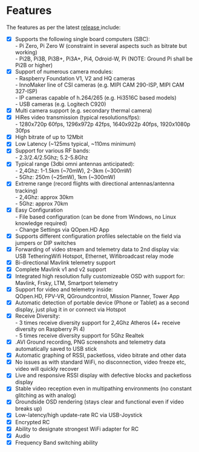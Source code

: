 # Features

The features as per the latest [release ](https://github.com/OpenHD/Open.HD/releases)include:

* [x] Supports the following single board computers (SBC):\
  \- Pi Zero, Pi Zero W (constraint in several aspects such as bitrate but working)\
  \- Pi2B, Pi3B, Pi3B+, Pi3A+, Pi4, Odroid-W, Pi  (NOTE: Ground Pi shall be Pi2B or higher)
* [x] Support of numerous camera modules:\
  \- Raspberry Foundation V1, V2 and HQ cameras\
  \- InnoMaker line of CSI cameras (e.g. MIPI CAM 290-ISP, MIPI CAM 327-ISP)\
  \- IP cameras capable of h.264/265 (e.g. Hi3516C based models)\
  \- USB cameras (e.g.  Logitech C920)
* [x] Multi camera support (e.g. secondary thermal camera)
* [x] HiRes video transmission (typical resolutions/fps):\
  \- 1280x720p 60fps, 1296x972p 42fps, 1640x922p 40fps, 1920x1080p 30fps
* [x] High bitrate of up to 12Mbit 
* [x] Low Latency (~125ms typical, ~110ms minimum)
* [x] Support for various RF bands:\
  \- 2.3/2.4/2.5Ghz; 5.2-5.8Ghz 
* [x] Typical range (3dbi omni antennas anticipated):\
  \- 2,4Ghz: 1-1.5km (~70mW), 2-3km (~300mW)\
  \- 5Ghz: 250m (~25mW), 1km (~300mW)
* [x] Extreme range (record flights with directional antennas/antenna tracking)\
  \- 2,4Ghz: approx 30km\
  \- 5Ghz: approx 70km
* [x] Easy Configuration \
  \- File based configuration (can be done from Windows, no Linux knowledge required)\
  \- Change Settings via QOpen.HD App
* [x] Supports different configuration profiles selectable on the field via jumpers or DIP switches
* [x] Forwarding of video stream and telemetry data to 2nd display via:\
  USB TetheringWifi Hotspot, Ethernet, Wifibroadcast relay mode
* [x] Bi-directional Mavlink telemetry support
* [x] Complete Mavlink v1 and v2 support
* [x] Integrated high resolution fully customizeable OSD with support for: \
  Mavlink, Frsky, LTM, Smartport telemetry
* [x] Support for video and telemetry inside:\
  QOpen.HD, FPV-VR, QGroundcontrol, Mission Planner, Tower App
* [x] Automatic detection of portable device (Phone or Tablet) as a second display, just plug it in or connect via Hotspot 
* [x] Receive Diversity:\
  \- 3 times receive diversity support for 2,4Ghz Atheros (4+ receive diversity on Raspberry Pi 4)\
  \- 5 times receive diversity support for 5Ghz Realtek 
* [x] .AVI Ground recording, PNG screenshots and telemetry data automatically saved to USB stick
* [x] Automatic graphing of RSSI, packetloss, video bitrate and other data
* [x] No issues as with standard WiFi, no disconnection, video freeze etc, video will quickly recover
* [x] Live and responsive RSSI display with defective blocks and packetloss display
* [x] Stable video reception even in multipathing environments (no constant glitching as with analog)
* [x] Groundside OSD rendering (stays clear and functional even if video breaks up)
* [x] Low-latency/high update-rate RC via USB-Joystick
* [x] Encrypted RC
* [x] Ability to designate strongest WiFi adapter for RC
* [x] Audio
* [x] Frequency Band switching ability
